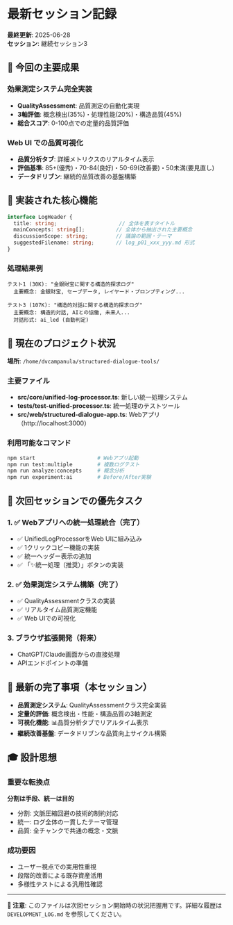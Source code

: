 # 最新セッション記録

**最終更新**: 2025-06-28  
**セッション**: 継続セッション3

## 🎯 今回の主要成果

### 効果測定システム完全実装
- **QualityAssessment**: 品質測定の自動化実現
- **3軸評価**: 概念検出(35%)・処理性能(20%)・構造品質(45%)
- **総合スコア**: 0-100点での定量的品質評価

### Web UI での品質可視化
- **品質分析タブ**: 詳細メトリクスのリアルタイム表示
- **評価基準**: 85+(優秀)・70-84(良好)・50-69(改善要)・50未満(要見直し)
- **データドリブン**: 継続的品質改善の基盤構築

## 🔧 実装された核心機能

```typescript
interface LogHeader {
  title: string;                    // 全体を表すタイトル
  mainConcepts: string[];          // 全体から抽出された主要概念
  discussionScope: string;         // 議論の範囲・テーマ
  suggestedFilename: string;       // log_p01_xxx_yyy.md 形式
}
```

### 処理結果例
```
テスト1 (30K): "金銀財宝に関する構造的探求ログ"
  主要概念: 金銀財宝, セーブデータ, レイヤード・プロンプティング...
  
テスト3 (107K): "構造的対話に関する構造的探求ログ"
  主要概念: 構造的対話, AIとの協働, 未来人...
  対話形式: ai_led (自動判定)
```

## 📁 現在のプロジェクト状況

**場所**: `/home/dvcampanula/structured-dialogue-tools/`

### 主要ファイル
- **src/core/unified-log-processor.ts**: 新しい統一処理システム
- **tests/test-unified-processor.ts**: 統一処理のテストツール
- **src/web/structured-dialogue-app.ts**: Webアプリ（http://localhost:3000）

### 利用可能なコマンド
```bash
npm start                    # Webアプリ起動
npm run test:multiple        # 複数ログテスト
npm run analyze:concepts     # 概念分析
npm run experiment:ai        # Before/After実験
```

## 🚀 次回セッションでの優先タスク

### 1. ✅ Webアプリへの統一処理統合（完了）
- ✅ UnifiedLogProcessorをWeb UIに組み込み
- ✅ 1クリックコピー機能の実装
- ✅ 統一ヘッダー表示の追加
- ✅ 「✨統一処理（推奨）」ボタンの実装

### 2. ✅ 効果測定システム構築（完了）
- ✅ QualityAssessmentクラスの実装
- ✅ リアルタイム品質測定機能
- ✅ Web UIでの可視化

### 3. ブラウザ拡張開発（将来）
- ChatGPT/Claude画面からの直接処理
- APIエンドポイントの準備

## 💫 最新の完了事項（本セッション）
- **品質測定システム**: QualityAssessmentクラス完全実装
- **定量的評価**: 概念検出・性能・構造品質の3軸測定
- **可視化機能**: 📊品質分析タブでリアルタイム表示
- **継続改善基盤**: データドリブンな品質向上サイクル構築

## 🎓 設計思想

### 重要な転換点
**分割は手段、統一は目的**
- 分割: 文脈圧縮回避の技術的制約対応
- 統一: ログ全体の一貫したテーマ管理
- 品質: 全チャンクで共通の概念・文脈

### 成功要因
- ユーザー視点での実用性重視
- 段階的改善による既存資産活用
- 多様性テストによる汎用性確認

---

**📝 注意**: このファイルは次回セッション開始時の状況把握用です。詳細な履歴は `DEVELOPMENT_LOG.md` を参照してください。